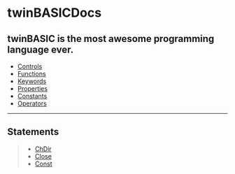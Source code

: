 # twinBASICDocs
twinBASIC is the most awesome programming language ever.
---
- [Controls](section_controls.md)
- [Functions](section_functions.md)
- [Keywords](section_keywords.md)
- [Properties](section_properties.md)
- [Constants](section_constants.md)
- [Operators](section_operators.md)

---
## Statements
> - [ChDir](statement_abs.md)
> - [Close](statement_close.md)
> - [Const](statement_const.md)
